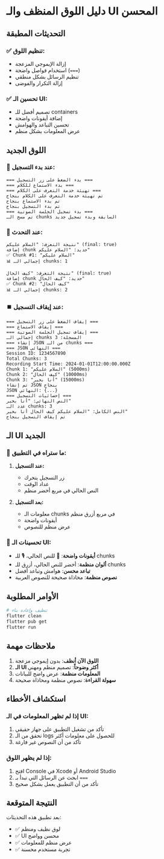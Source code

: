 # دليل اللوق المنظف والـ UI المحسن

## التحديثات المطبقة

### ✅ **تنظيم اللوق:**
- إزالة الإيموجي المزعجة
- استخدام فواصل واضحة (`===`)
- تنظيم الرسائل بشكل منطقي
- إزالة التكرار والفوضى

### ✅ **تحسين الـ UI:**
- تصميم أفضل للـ containers
- إضافة أيقونات واضحة
- تحسين التباعد والهوامش
- عرض المعلومات بشكل منظم

## اللوق الجديد

### 🎯 **عند بدء التسجيل:**
```
=== بدء الضغط على زر التسجيل ===
=== بدء الاستماع للكلام ===
=== تهيئة خدمة التعرف على الكلام ===
تم تهيئة خدمة التعرف على الكلام بنجاح
تم بدء الاستماع بنجاح
تم بدء التسجيل بنجاح
=== بدء تسجيل الجلسة الصوتية ===
تم مسح الـ chunks السابقة وبدء تسجيل جديد
```

### 📝 **عند التحدث:**
```
نتيجة التعرف: "السلام عليكم" (final: true)
إضافة chunk جديد: "السلام عليكم"
✅ Chunk #1: "السلام عليكم"
📊 إجمالي الـ chunks: 1

نتيجة التعرف: "كيف الحال" (final: true)
إضافة chunk جديد: "كيف الحال"
✅ Chunk #2: "كيف الحال"
📊 إجمالي الـ chunks: 2
```

### ⏹️ **عند إيقاف التسجيل:**
```
=== إيقاف الضغط على زر التسجيل ===
=== إيقاف الاستماع ===
=== إيقاف تسجيل الجلسة الصوتية ===
إجمالي الـ chunks المسجلة: 3
=== إنشاء JSON من الـ chunks ===
=== JSON النهائي ===
Session ID: 1234567890
Total Chunks: 3
Recording Start Time: 2024-01-01T12:00:00.000Z
Chunk 1: "السلام عليكم" (5000ms)
Chunk 2: "كيف الحال" (10000ms)
Chunk 3: "أنا بخير" (15000ms)
تم إنشاء JSON بنجاح
JSON النهائي: {...}
=== إحصائيات التسجيل ===
النص النهائي: "أنا بخير"
عدد الـ chunks: 3
النص الكامل: "السلام عليكم كيف الحال أنا بخير"
تم إيقاف التسجيل بنجاح
```

## الـ UI الجديد

### 📱 **ما ستراه في التطبيق:**

1. **عند التسجيل:**
   - زر التسجيل يتحرك
   - عداد الوقت
   - النص الحالي في مربع أخضر منظم

2. **بعد التسجيل:**
   - معلومات الـ chunks في مربع أزرق منظم
   - أيقونات واضحة
   - عرض منظم للنصوص

### 🎨 **تحسينات الـ UI:**

- **أيقونات واضحة**: 🎤 للنص الحالي، 🎙️ للـ chunks
- **ألوان منظمة**: أخضر للنص الحالي، أزرق للـ chunks
- **تباعد محسن**: هوامش وتباعد أفضل
- **نصوص منظمة**: محاذاة صحيحة للنصوص العربية

## الأوامر المطلوبة

```bash
# تنظيف وإعادة بناء
flutter clean
flutter pub get
flutter run
```

## ملاحظات مهمة

1. **اللوق الآن أنظف**: بدون إيموجي مزعجة
2. **الـ UI أكثر وضوحاً**: تصميم منظم ومهني
3. **المعلومات منظمة**: عرض واضح للبيانات
4. **سهولة القراءة**: نصوص منظمة ومحاذاة صحيحة

## استكشاف الأخطاء

### إذا لم تظهر المعلومات في الـ UI:
1. تأكد من تشغيل التطبيق على جهاز حقيقي
2. تحقق من الـ logs للحصول على معلومات أكثر
3. تأكد من أن النصوص غير فارغة

### إذا لم يظهر اللوق:
1. افتح Console في Xcode أو Android Studio
2. ابحث عن الرسائل التي تبدأ بـ `===`
3. تأكد من أن التطبيق يعمل بشكل صحيح

## النتيجة المتوقعة

بعد تطبيق هذه التحديثات:
- ✅ لوق نظيف ومنظم
- ✅ UI محسن وواضح
- ✅ عرض منظم للمعلومات
- ✅ تجربة مستخدم محسنة 